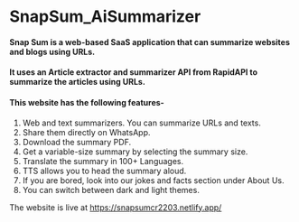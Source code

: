 # SnapSum_AiSummarizer
#### Snap Sum is a web-based SaaS application that can summarize websites and blogs using URLs.
#### It uses an Article extractor and summarizer API from RapidAPI to summarize the articles using URLs.
#### This website has the following features-
1. Web and text summarizers. You can summarize URLs and texts.
2. Share them directly on WhatsApp.
3. Download the summary PDF.
4. Get a variable-size summary by selecting the summary size.
5. Translate the summary in 100+ Languages.
6. TTS allows you to head the summary aloud.
7. If you are bored, look into our jokes and facts section under About Us.
8. You can switch between dark and light themes.

The website is live at https://snapsumcr2203.netlify.app/
